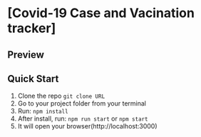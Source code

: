 # [Covid-19 Case and Vacination tracker]

## Preview

## Quick Start

1.  Clone the repo `git clone URL`
2.  Go to your project folder from your terminal
3.  Run: `npm install`
4.  After install, run: `npm run start` or `npm start`
5.  It will open your browser(http://localhost:3000)
